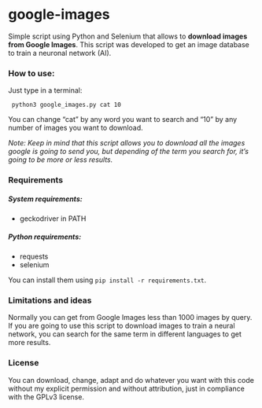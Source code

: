 # google-images

Simple script using Python and Selenium that allows to **download images from Google Images**.
This script was developed to get an image database to train a neuronal network (AI).


### How to use:

Just type in a terminal:

```shell
 python3 google_images.py cat 10
```

You can change “cat” by any word you want to search and “10” by any number of images you want to download.

*Note: Keep in mind that this script allows you to download all the images google is going to send you, but depending of the term you search for, it’s going to be more or less results.*


### Requirements

##### System requirements:
- geckodriver in PATH

##### Python requirements:
- requests
- selenium

You can install them using `pip install -r requirements.txt`.


### Limitations and ideas
Normally you can get from Google Images less than 1000 images by query.
 If you are going to use this script to download images to train a neural network,
 you can search for the same term in different languages to get more results.


### License
You can download, change, adapt and do whatever you want with this code without my explicit permission and without attribution, just in compliance with the GPLv3 license.